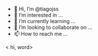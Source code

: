 - 👋 Hi, I’m @tiagojss
- 👀 I’m interested in ...
- 🌱 I’m currently learning ...
- 💞️ I’m looking to collaborate on ...
- 📫 How to reach me ...

<!---
tiagojss/tiagojss is a ✨ special ✨ repository because its `README.md` (this file) appears on your GitHub profile.
You can click the Preview link to take a look at your changes.
--->
< hi, word>

